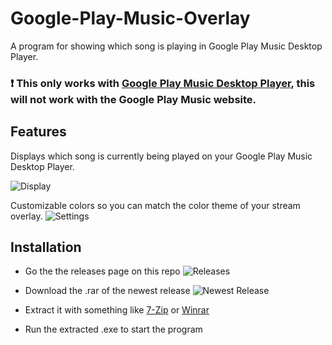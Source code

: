# Google-Play-Music-Overlay
A program for showing which song is playing in Google Play Music Desktop Player.

### :exclamation: This only works with [Google Play Music Desktop Player](https://www.googleplaymusicdesktopplayer.com), this will not work with the Google Play Music website.

## Features
Displays which song is currently being played on your Google Play Music Desktop Player.

![Display](http://mrhumagames.com/GooglePlayMusicOverlay/Display.png)

Customizable colors so you can match the color theme of your stream overlay.
![Settings](http://mrhumagames.com/GooglePlayMusicOverlay/Settings.png)

## Installation
* Go the the releases page on this repo
![Releases](http://mrhumagames.com/GooglePlayMusicOverlay/Release.png)

* Download the .rar of the newest release
![Newest Release](http://mrhumagames.com/GooglePlayMusicOverlay/Newest_Release.png)

* Extract it with something like [7-Zip](https://www.7-zip.org/) or [Winrar](https://www.win-rar.com/)
* Run the extracted .exe to start the program
